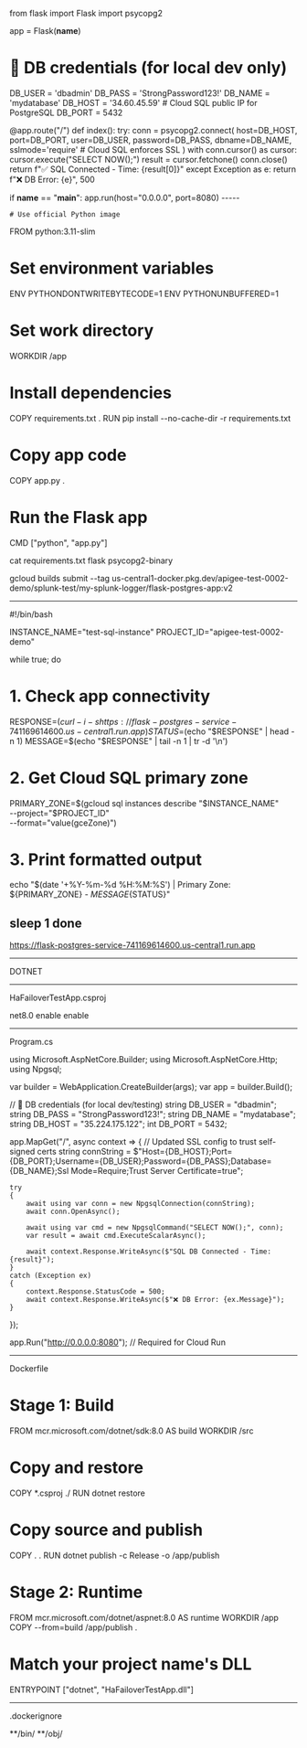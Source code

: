 from flask import Flask
import psycopg2

app = Flask(__name__)

# 🔐 DB credentials (for local dev only)
DB_USER = 'dbadmin'
DB_PASS = 'StrongPassword123!'
DB_NAME = 'mydatabase'
DB_HOST = '34.60.45.59'  # Cloud SQL public IP for PostgreSQL
DB_PORT = 5432

@app.route("/")
def index():
    try:
        conn = psycopg2.connect(
            host=DB_HOST,
            port=DB_PORT,
            user=DB_USER,
            password=DB_PASS,
            dbname=DB_NAME,
            sslmode='require'  # Cloud SQL enforces SSL
        )
        with conn.cursor() as cursor:
            cursor.execute("SELECT NOW();")
            result = cursor.fetchone()
        conn.close()
        return f"✅ SQL Connected - Time: {result[0]}"
    except Exception as e:
        return f"❌ DB Error: {e}", 500

if __name__ == "__main__":
    app.run(host="0.0.0.0", port=8080)
    -----

    # Use official Python image
FROM python:3.11-slim

# Set environment variables
ENV PYTHONDONTWRITEBYTECODE=1
ENV PYTHONUNBUFFERED=1

# Set work directory
WORKDIR /app

# Install dependencies
COPY requirements.txt .
RUN pip install --no-cache-dir -r requirements.txt

# Copy app code
COPY app.py .

# Run the Flask app
CMD ["python", "app.py"]

cat requirements.txt 
flask
psycopg2-binary

gcloud builds submit --tag us-central1-docker.pkg.dev/apigee-test-0002-demo/splunk-test/my-splunk-logger/flask-postgres-app:v2

------

#!/bin/bash

INSTANCE_NAME="test-sql-instance"
PROJECT_ID="apigee-test-0002-demo"

while true; do
  # 1. Check app connectivity
  RESPONSE=$(curl -i -s https://flask-postgres-service-741169614600.us-central1.run.app)
  STATUS=$(echo "$RESPONSE" | head -n 1)
  MESSAGE=$(echo "$RESPONSE" | tail -n 1 | tr -d '\n')

  # 2. Get Cloud SQL primary zone
  PRIMARY_ZONE=$(gcloud sql instances describe "$INSTANCE_NAME" \
    --project="$PROJECT_ID" \
    --format="value(gceZone)")

  # 3. Print formatted output
  echo "$(date '+%Y-%m-%d %H:%M:%S') | Primary Zone: ${PRIMARY_ZONE} - ${MESSAGE}${STATUS}"

  sleep 1
done
---
https://flask-postgres-service-741169614600.us-central1.run.app

--------

DOTNET

-----

HaFailoverTestApp.csproj

<Project Sdk="Microsoft.NET.Sdk.Web">

  <PropertyGroup>
    <TargetFramework>net8.0</TargetFramework>
    <Nullable>enable</Nullable>
    <ImplicitUsings>enable</ImplicitUsings>
  </PropertyGroup>

  <ItemGroup>
    <PackageReference Include="Npgsql" Version="7.0.3" />
  </ItemGroup>

</Project>

----

Program.cs

using Microsoft.AspNetCore.Builder;
using Microsoft.AspNetCore.Http;
using Npgsql;

var builder = WebApplication.CreateBuilder(args);
var app = builder.Build();

// 🔐 DB credentials (for local dev/testing)
string DB_USER = "dbadmin";
string DB_PASS = "StrongPassword123!";
string DB_NAME = "mydatabase";
string DB_HOST = "35.224.175.122";
int DB_PORT = 5432;

app.MapGet("/", async context =>
{
    // Updated SSL config to trust self-signed certs
    string connString = $"Host={DB_HOST};Port={DB_PORT};Username={DB_USER};Password={DB_PASS};Database={DB_NAME};Ssl Mode=Require;Trust Server Certificate=true";

    try
    {
        await using var conn = new NpgsqlConnection(connString);
        await conn.OpenAsync();

        await using var cmd = new NpgsqlCommand("SELECT NOW();", conn);
        var result = await cmd.ExecuteScalarAsync();

        await context.Response.WriteAsync($"SQL DB Connected - Time: {result}");
    }
    catch (Exception ex)
    {
        context.Response.StatusCode = 500;
        await context.Response.WriteAsync($"❌ DB Error: {ex.Message}");
    }
});

app.Run("http://0.0.0.0:8080"); // Required for Cloud Run

------

Dockerfile

# Stage 1: Build
FROM mcr.microsoft.com/dotnet/sdk:8.0 AS build
WORKDIR /src

# Copy and restore
COPY *.csproj ./
RUN dotnet restore

# Copy source and publish
COPY . .
RUN dotnet publish -c Release -o /app/publish

# Stage 2: Runtime
FROM mcr.microsoft.com/dotnet/aspnet:8.0 AS runtime
WORKDIR /app
COPY --from=build /app/publish .

# Match your project name's DLL
ENTRYPOINT ["dotnet", "HaFailoverTestApp.dll"]


-----
.dockerignore

**/bin/
**/obj/
